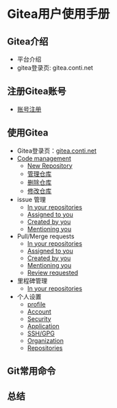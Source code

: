 # Gitea用户使用手册

## Gitea介绍
* 平台介绍
* gitea登录页: gitea.conti.net
## 注册Gitea账号
* [账号注册](resources/account_20number.md)
## 使用Gitea
* Gitea登录页：[gitea.conti.net](http://gitea.conti.net)
* [Code management](resources/Code%20management.md)
  * [New Repository](resources/New_Repository.md)
  * [管理仓库]()
  * [删除仓库]()
  * [修改仓库]()
* issue 管理
  * [In your repositories]()
  * [Assigned to you]()
  * [Created by you]()
  * [Mentioning you]()
* Pull/Merge requests
  * [In your repositories]()
  * [Assigned to you]()
  * [Created by you]()
  * [Mentioning you]()
  * [Review requested]()
* 里程碑管理
  * [In your repositories]()
* 个人设置
  * [profile]()
  * [Account]()
  * [Security]()
  * [Application]()
  * [SSH/GPG]()
  * [Organization]()
  * [Repositories]()
## Git常用命令
## 总结